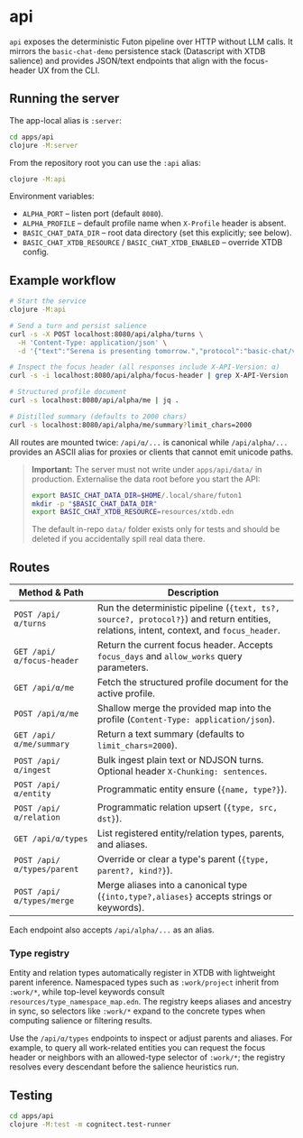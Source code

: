 # api

`api` exposes the deterministic Futon pipeline over HTTP without
LLM calls. It mirrors the `basic-chat-demo` persistence stack (Datascript with
XTDB salience) and provides JSON/text endpoints that align with the focus-header
UX from the CLI.

## Running the server

The app-local alias is `:server`:

```bash
cd apps/api
clojure -M:server
```

From the repository root you can use the `:api` alias:

```bash
clojure -M:api
```

Environment variables:

- `ALPHA_PORT` – listen port (default `8080`).
- `ALPHA_PROFILE` – default profile name when `X-Profile` header is absent.
- `BASIC_CHAT_DATA_DIR` – root data directory (set this explicitly; see below).
- `BASIC_CHAT_XTDB_RESOURCE` / `BASIC_CHAT_XTDB_ENABLED` – override XTDB config.

## Example workflow

```bash
# Start the service
clojure -M:api

# Send a turn and persist salience
curl -s -X POST localhost:8080/api/alpha/turns \
  -H 'Content-Type: application/json' \
  -d '{"text":"Serena is presenting tomorrow.","protocol":"basic-chat/v5"}' | jq .

# Inspect the focus header (all responses include X-API-Version: α)
curl -s -i localhost:8080/api/alpha/focus-header | grep X-API-Version

# Structured profile document
curl -s localhost:8080/api/alpha/me | jq .

# Distilled summary (defaults to 2000 chars)
curl -s localhost:8080/api/alpha/me/summary?limit_chars=2000
```

All routes are mounted twice: `/api/α/...` is canonical while `/api/alpha/...`
provides an ASCII alias for proxies or clients that cannot emit unicode paths.

> **Important:** The server must not write under `apps/api/data/` in production.
> Externalise the data root before you start the API:
>
> ```bash
> export BASIC_CHAT_DATA_DIR=$HOME/.local/share/futon1
> mkdir -p "$BASIC_CHAT_DATA_DIR"
> export BASIC_CHAT_XTDB_RESOURCE=resources/xtdb.edn
> ```
>
> The default in-repo `data/` folder exists only for tests and should be
> deleted if you accidentally spill real data there.

## Routes

| Method & Path | Description |
|---------------|-------------|
| `POST /api/α/turns` | Run the deterministic pipeline (`{text, ts?, source?, protocol?}`) and return entities, relations, intent, context, and `focus_header`. |
| `GET /api/α/focus-header` | Return the current focus header. Accepts `focus_days` and `allow_works` query parameters. |
| `GET /api/α/me` | Fetch the structured profile document for the active profile. |
| `POST /api/α/me` | Shallow merge the provided map into the profile (`Content-Type: application/json`). |
| `GET /api/α/me/summary` | Return a text summary (defaults to `limit_chars=2000`). |
| `POST /api/α/ingest` | Bulk ingest plain text or NDJSON turns. Optional header `X-Chunking: sentences`. |
| `POST /api/α/entity` | Programmatic entity ensure (`{name, type?}`). |
| `POST /api/α/relation` | Programmatic relation upsert (`{type, src, dst}`). |
| `GET /api/α/types` | List registered entity/relation types, parents, and aliases. |
| `POST /api/α/types/parent` | Override or clear a type's parent (`{type, parent?, kind?}`). |
| `POST /api/α/types/merge` | Merge aliases into a canonical type (`{into,type?,aliases}` accepts strings or keywords). |

Each endpoint also accepts `/api/alpha/...` as an alias.

### Type registry

Entity and relation types automatically register in XTDB with lightweight parent
inference. Namespaced types such as `:work/project` inherit from `:work/*`, while
top-level keywords consult `resources/type_namespace_map.edn`. The registry keeps
aliases and ancestry in sync, so selectors like `:work/*` expand to the concrete
types when computing salience or filtering results.

Use the `/api/α/types` endpoints to inspect or adjust parents and aliases. For
example, to query all work-related entities you can request the focus header or
neighbors with an allowed-type selector of `:work/*`; the registry resolves
every descendant before the salience heuristics run.

## Testing

```bash
cd apps/api
clojure -M:test -m cognitect.test-runner
```
